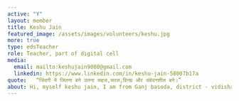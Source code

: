 ```yaml
---
active: "Y"
layout: member
title: Keshu Jain
featured_image: /assets/images/volunteers/keshu.jpg
more: true
type: edsTeacher
role: Teacher, part of digital cell
media:  
  email: mailto:keshujain9080@gmail.com
  linkedin: https://www.linkedin.com/in/keshu-jain-58007b17a
quote:   “जिंदगी में जितना बने उतना सहज,सरल,विनम्र और संवेदनशील बने।”
about: Hi, myself keshu jain, I am from Ganj basoda, district - vidisha(M.P.) I have completed my schooling from Ganj basoda and graduation from SATI college vidisha. I have joined kiran foundation as a Student in 2018 when I was in 2nd year of college. It is not a foundation, it is a family who helped financially as well as mentally, who gives respect to everyone,the best part of my life is to become a part of this family.
---
```

    